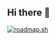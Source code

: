 ## Hi there 👋
[![roadmap.sh](https://roadmap.sh/card/tall/682a0de4c0bc32867e3df9c4?variant=dark)](https://roadmap.sh)
<!--
**andrii-arkhipov/andrii-arkhipov** is a ✨ _special_ ✨ repository because its `README.md` (this file) appears on your GitHub profile.

Here are some ideas to get you started:

- 🔭 I’m currently working on ...
- 🌱 I’m currently learning ...
- 👯 I’m looking to collaborate on ...
- 🤔 I’m looking for help with ...
- 💬 Ask me about ...
- 📫 How to reach me: ...
- 😄 Pronouns: ...
- ⚡ Fun fact: ...
-->
